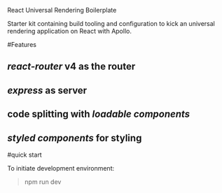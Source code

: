 React Universal Rendering Boilerplate


Starter kit containing build tooling and configuration to kick an universal rendering application on React with Apollo.

#Features

## *react-router* v4 as the router
## *express* as server
## code splitting with *loadable components*
## *styled components* for styling


#quick start

To initiate development environment:
> npm run dev